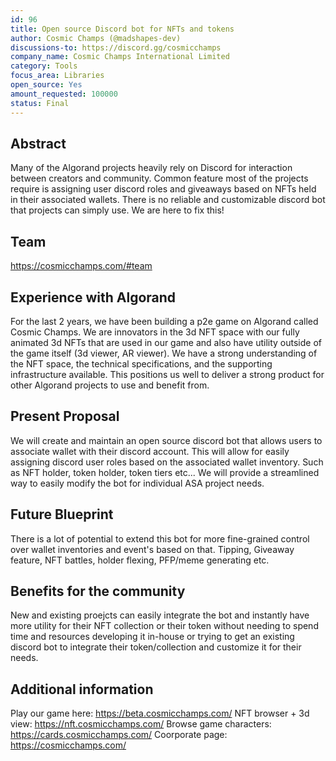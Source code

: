 ```yaml
---
id: 96
title: Open source Discord bot for NFTs and tokens
author: Cosmic Champs (@madshapes-dev)
discussions-to: https://discord.gg/cosmicchamps
company_name: Cosmic Champs International Limited
category: Tools
focus_area: Libraries
open_source: Yes
amount_requested: 100000
status: Final
---
```


## Abstract
Many of the Algorand projects heavily rely on Discord for interaction between creators and community. Common feature most of the projects require is assigning user discord roles and giveaways based on NFTs held in their associated wallets. There is no reliable and customizable discord bot that projects can simply use. We are here to fix this!

## Team
https://cosmicchamps.com/#team

## Experience with Algorand
For the last 2 years, we have been building a p2e game on Algorand called Cosmic Champs. We are innovators in the 3d NFT space with our fully animated 3d NFTs that are used in our game and also have utility outside of the game itself (3d viewer, AR viewer).
We have a strong understanding of the NFT space, the technical specifications, and the supporting infrastructure available. This positions us well to deliver a strong product for other Algorand projects to use and benefit from.

## Present Proposal
We will create and maintain an open source discord bot that allows users to associate wallet with their discord account. This will allow for easily assigning discord user roles based on the associated wallet inventory. Such as NFT holder, token holder, token tiers etc... We will provide a streamlined way to easily modify the bot for individual ASA project needs.

## Future Blueprint
There is a lot of potential to extend this bot for more fine-grained control over wallet inventories and event's based on that. Tipping, Giveaway feature, NFT battles, holder flexing, PFP/meme generating etc.

## Benefits for the community
New and existing proejcts can easily integrate the bot and instantly have more utility for their NFT collection or their token without needing to spend time and resources developing it in-house or trying to get an existing discord bot to integrate their token/collection and customize it for their needs.
## Additional information
Play our game here: <a href="https://beta.cosmicchamps.com/">https://beta.cosmicchamps.com/</a>
NFT browser + 3d view: <a href="https://nft.cosmicchamps.com/">https://nft.cosmicchamps.com/</a>
Browse game characters: <a href="https://cards.cosmicchamps.com/">https://cards.cosmicchamps.com/</a>
Coorporate page: <a href="https://cosmicchamps.com/">https://cosmicchamps.com/</a>
